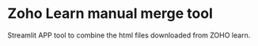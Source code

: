 # Zoho Learn manual merge tool
Streamlit APP tool to combine the html files downloaded from ZOHO learn. 
